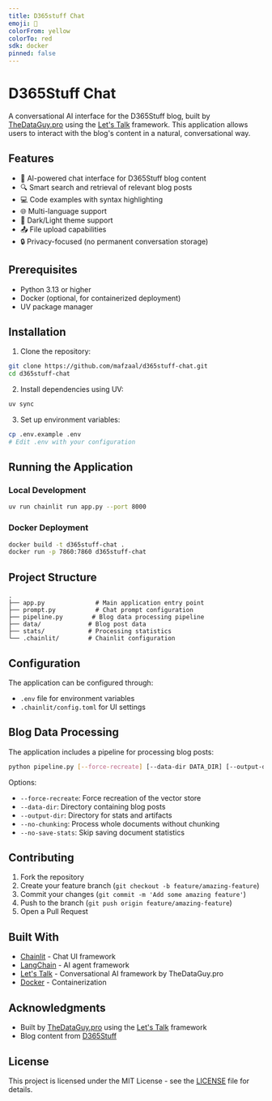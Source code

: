 ```yaml
---
title: D365stuff Chat
emoji: 🦀
colorFrom: yellow
colorTo: red
sdk: docker
pinned: false
---
```


# D365Stuff Chat

A conversational AI interface for the D365Stuff blog, built by [TheDataGuy.pro](https://thedataguy.pro) using the [Let's Talk](https://github.com/mafzaal/lets-talk) framework. This application allows users to interact with the blog's content in a natural, conversational way.

## Features

- 🤖 AI-powered chat interface for D365Stuff blog content
- 🔍 Smart search and retrieval of relevant blog posts
- 💻 Code examples with syntax highlighting
- 🌐 Multi-language support
- 🎨 Dark/Light theme support
- 📤 File upload capabilities
- 🔒 Privacy-focused (no permanent conversation storage)

## Prerequisites

- Python 3.13 or higher
- Docker (optional, for containerized deployment)
- UV package manager

## Installation

1. Clone the repository:
```bash
git clone https://github.com/mafzaal/d365stuff-chat.git
cd d365stuff-chat
```

2. Install dependencies using UV:
```bash
uv sync
```

3. Set up environment variables:
```bash
cp .env.example .env
# Edit .env with your configuration
```

## Running the Application

### Local Development

```bash
uv run chainlit run app.py --port 8000
```

### Docker Deployment

```bash
docker build -t d365stuff-chat .
docker run -p 7860:7860 d365stuff-chat
```

## Project Structure

```
.
├── app.py              # Main application entry point
├── prompt.py           # Chat prompt configuration
├── pipeline.py        # Blog data processing pipeline
├── data/             # Blog post data
├── stats/            # Processing statistics
└── .chainlit/        # Chainlit configuration
```

## Configuration

The application can be configured through:

- `.env` file for environment variables
- `.chainlit/config.toml` for UI settings

## Blog Data Processing

The application includes a pipeline for processing blog posts:

```bash
python pipeline.py [--force-recreate] [--data-dir DATA_DIR] [--output-dir OUTPUT_DIR]
```

Options:
- `--force-recreate`: Force recreation of the vector store
- `--data-dir`: Directory containing blog posts
- `--output-dir`: Directory for stats and artifacts
- `--no-chunking`: Process whole documents without chunking
- `--no-save-stats`: Skip saving document statistics

## Contributing

1. Fork the repository
2. Create your feature branch (`git checkout -b feature/amazing-feature`)
3. Commit your changes (`git commit -m 'Add some amazing feature'`)
4. Push to the branch (`git push origin feature/amazing-feature`)
5. Open a Pull Request

## Built With

- [Chainlit](https://github.com/Chainlit/chainlit) - Chat UI framework
- [LangChain](https://github.com/langchain-ai/langchain) - AI agent framework
- [Let's Talk](https://github.com/mafzaal/lets-talk) - Conversational AI framework by TheDataGuy.pro
- [Docker](https://www.docker.com/) - Containerization

## Acknowledgments

- Built by [TheDataGuy.pro](https://thedataguy.pro) using the [Let's Talk](https://github.com/mafzaal/lets-talk) framework
- Blog content from [D365Stuff](https://www.d365stuff.co)

## License

This project is licensed under the MIT License - see the [LICENSE](LICENSE) file for details.
